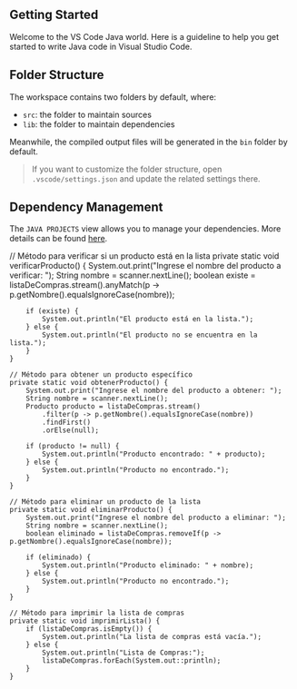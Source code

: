## Getting Started

Welcome to the VS Code Java world. Here is a guideline to help you get started to write Java code in Visual Studio Code.

## Folder Structure

The workspace contains two folders by default, where:

- `src`: the folder to maintain sources
- `lib`: the folder to maintain dependencies

Meanwhile, the compiled output files will be generated in the `bin` folder by default.

> If you want to customize the folder structure, open `.vscode/settings.json` and update the related settings there.

## Dependency Management

The `JAVA PROJECTS` view allows you to manage your dependencies. More details can be found [here](https://github.com/microsoft/vscode-java-dependency#manage-dependencies).


// Método para verificar si un producto está en la lista
    private static void verificarProducto() {
        System.out.print("Ingrese el nombre del producto a verificar: ");
        String nombre = scanner.nextLine();
        boolean existe = listaDeCompras.stream().anyMatch(p -> p.getNombre().equalsIgnoreCase(nombre));

        if (existe) {
            System.out.println("El producto está en la lista.");
        } else {
            System.out.println("El producto no se encuentra en la lista.");
        }
    }

    // Método para obtener un producto específico
    private static void obtenerProducto() {
        System.out.print("Ingrese el nombre del producto a obtener: ");
        String nombre = scanner.nextLine();
        Producto producto = listaDeCompras.stream()
            .filter(p -> p.getNombre().equalsIgnoreCase(nombre))
            .findFirst()
            .orElse(null);

        if (producto != null) {
            System.out.println("Producto encontrado: " + producto);
        } else {
            System.out.println("Producto no encontrado.");
        }
    }

    // Método para eliminar un producto de la lista
    private static void eliminarProducto() {
        System.out.print("Ingrese el nombre del producto a eliminar: ");
        String nombre = scanner.nextLine();
        boolean eliminado = listaDeCompras.removeIf(p -> p.getNombre().equalsIgnoreCase(nombre));

        if (eliminado) {
            System.out.println("Producto eliminado: " + nombre);
        } else {
            System.out.println("Producto no encontrado.");
        }
    }

    // Método para imprimir la lista de compras
    private static void imprimirLista() {
        if (listaDeCompras.isEmpty()) {
            System.out.println("La lista de compras está vacía.");
        } else {
            System.out.println("Lista de Compras:");
            listaDeCompras.forEach(System.out::println);
        }
    }